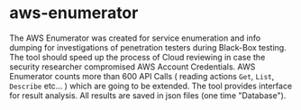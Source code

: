 # aws-enumerator
The AWS Enumerator was created for service enumeration and info dumping for investigations of penetration testers during Black-Box  testing. The tool should speed up the process of Cloud reviewing in case the security researcher compromised AWS Account Credentials.   AWS Enumerator counts more than 600 API Calls ( reading actions `Get`,  `List`, `Describe` etc... ) which are going to be extended.   The tool provides interface for result analysis. All results are saved in json files (one time "Database").
